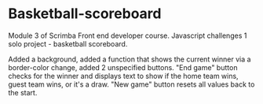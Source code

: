 # Basketball-scoreboard

Module 3 of Scrimba Front end developer course. Javascript challenges 1 solo project - basketball scoreboard.

Added a background, added a function that shows the current winner via a border-color change, added 2 unspecified buttons. 
"End game" button checks for the winner and displays text to show if the home team wins, guest team wins, or it's a draw.
"New game" button resets all values back to the start.
